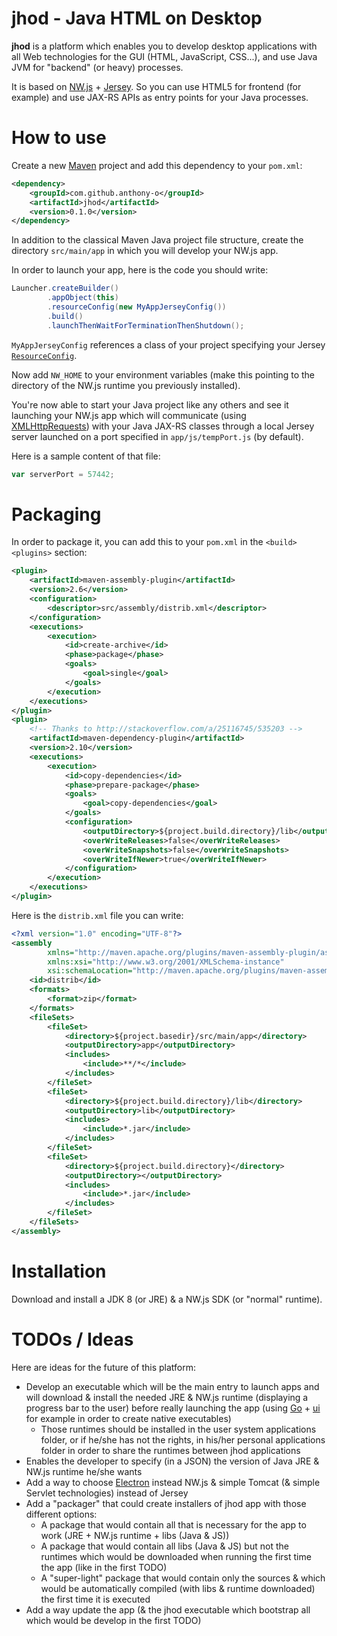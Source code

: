# jhod - Java HTML on Desktop

**jhod** is a platform which enables you to develop desktop applications with all Web technologies for the GUI (HTML, JavaScript, CSS...), and use Java JVM for "backend" (or heavy) processes.

It is based on [NW.js](http://nwjs.io/) + [Jersey](http://jersey.java.net/). So you can use HTML5 for frontend (for example) and use JAX-RS APIs as entry points for your Java processes.

# How to use

Create a new [Maven](https://maven.apache.org/) project and add this dependency to your `pom.xml`:
```xml
<dependency>
    <groupId>com.github.anthony-o</groupId>
    <artifactId>jhod</artifactId>
    <version>0.1.0</version>
</dependency>
```

In addition to the classical Maven Java project file structure, create the directory `src/main/app` in which you will develop your NW.js app.

In order to launch your app, here is the code you should write:
```java
Launcher.createBuilder()
        .appObject(this)
        .resourceConfig(new MyAppJerseyConfig())
        .build()
        .launchThenWaitForTerminationThenShutdown();
```

`MyAppJerseyConfig` references a class of your project specifying your Jersey [`ResourceConfig`](https://jersey.java.net/nonav/apidocs/2.23.2/jersey/org/glassfish/jersey/server/ResourceConfig.html).

Now add `NW_HOME` to your environment variables (make this pointing to the directory of the NW.js runtime you previously installed).

You're now able to start your Java project like any others and see it launching your NW.js app which will communicate (using [XMLHttpRequests](https://en.wikipedia.org/wiki/XMLHttpRequest)) with your Java JAX-RS classes through a local Jersey server launched on a port specified in `app/js/tempPort.js` (by default).

Here is a sample content of that file:
```js
var serverPort = 57442;
```

# Packaging
In order to package it, you can add this to your `pom.xml` in the `<build><plugins>` section:
```xml
<plugin>
    <artifactId>maven-assembly-plugin</artifactId>
    <version>2.6</version>
    <configuration>
        <descriptor>src/assembly/distrib.xml</descriptor>
    </configuration>
    <executions>
        <execution>
            <id>create-archive</id>
            <phase>package</phase>
            <goals>
                <goal>single</goal>
            </goals>
        </execution>
    </executions>
</plugin>
<plugin>
    <!-- Thanks to http://stackoverflow.com/a/25116745/535203 -->
    <artifactId>maven-dependency-plugin</artifactId>
    <version>2.10</version>
    <executions>
        <execution>
            <id>copy-dependencies</id>
            <phase>prepare-package</phase>
            <goals>
                <goal>copy-dependencies</goal>
            </goals>
            <configuration>
                <outputDirectory>${project.build.directory}/lib</outputDirectory>
                <overWriteReleases>false</overWriteReleases>
                <overWriteSnapshots>false</overWriteSnapshots>
                <overWriteIfNewer>true</overWriteIfNewer>
            </configuration>
        </execution>
    </executions>
</plugin>
```

Here is the `distrib.xml` file you can write:
```xml
<?xml version="1.0" encoding="UTF-8"?>
<assembly
        xmlns="http://maven.apache.org/plugins/maven-assembly-plugin/assembly/1.1.2"
        xmlns:xsi="http://www.w3.org/2001/XMLSchema-instance"
        xsi:schemaLocation="http://maven.apache.org/plugins/maven-assembly-plugin/assembly/1.1.2 http://maven.apache.org/xsd/assembly-1.1.2.xsd">
    <id>distrib</id>
    <formats>
        <format>zip</format>
    </formats>
    <fileSets>
        <fileSet>
            <directory>${project.basedir}/src/main/app</directory>
            <outputDirectory>app</outputDirectory>
            <includes>
                <include>**/*</include>
            </includes>
        </fileSet>
        <fileSet>
            <directory>${project.build.directory}/lib</directory>
            <outputDirectory>lib</outputDirectory>
            <includes>
                <include>*.jar</include>
            </includes>
        </fileSet>
        <fileSet>
            <directory>${project.build.directory}</directory>
            <outputDirectory></outputDirectory>
            <includes>
                <include>*.jar</include>
            </includes>
        </fileSet>
    </fileSets>
</assembly>
```

# Installation
Download and install a JDK 8 (or JRE) & a NW.js SDK (or "normal" runtime).

# TODOs / Ideas

Here are ideas for the future of this platform:
 * Develop an executable which will be the main entry to launch apps and will download & install the needed JRE & NW.js runtime (displaying a progress bar to the user) before really launching the app (using [Go](https://golang.org/) + [ui](https://github.com/andlabs/ui) for example in order to create native executables)
   * Those runtimes should be installed in the user system applications folder, or if he/she has not the rights, in his/her personal applications folder in order to share the runtimes between jhod applications
 * Enables the developer to specify (in a JSON) the version of Java JRE & NW.js runtime he/she wants
 * Add a way to choose [Electron](http://electron.atom.io/) instead NW.js & simple Tomcat (& simple Servlet technologies) instead of Jersey
 * Add a "packager" that could create installers of jhod app with those different options:
   * A package that would contain all that is necessary for the app to work (JRE + NW.js runtime + libs (Java & JS))
   * A package that would contain all libs (Java & JS) but not the runtimes which would be downloaded when running the first time the app (like in the first TODO)
   * A "super-light" package that would contain only the sources & which would be automatically compiled (with libs & runtime downloaded) the first time it is executed
 * Add a way update the app (& the jhod executable which bootstrap all which would be develop in the first TODO)